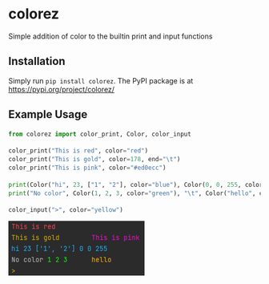 # colorez

Simple addition of color to the builtin print and input functions

## Installation

Simply run `pip install colorez`. The PyPI package is at https://pypi.org/project/colorez/

## Example Usage

```python
from colorez import color_print, Color, color_input

color_print("This is red", color="red")
color_print("This is gold", color=178, end="\t")
color_print("This is pink", color="#ed0ecc")

print(Color("hi", 23, ["1", "2"], color="blue"), Color(0, 0, 255, color="blue"))
print("No color", Color(1, 2, 3, color="green"), "\t", Color("hello", color="orange"))

color_input(">", color="yellow")
```

![](https://github.com/CodingYuno/colorez/blob/main/example.png)
